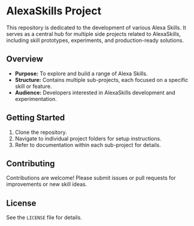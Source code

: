 # AlexaSkills Project

This repository is dedicated to the development of various Alexa Skills. It serves as a central hub for multiple side projects related to AlexaSkills, including skill prototypes, experiments, and production-ready solutions.

## Overview

- **Purpose:** To explore and build a range of Alexa Skills.
- **Structure:** Contains multiple sub-projects, each focused on a specific skill or feature.
- **Audience:** Developers interested in AlexaSkills development and experimentation.

## Getting Started

1. Clone the repository.
2. Navigate to individual project folders for setup instructions.
3. Refer to documentation within each sub-project for details.

## Contributing

Contributions are welcome! Please submit issues or pull requests for improvements or new skill ideas.

## License

See the `LICENSE` file for details.